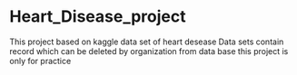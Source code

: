 # Heart_Disease_project
This project based on kaggle data set of heart desease 
Data sets contain record which can be deleted by organization from data base 
this project is only for practice 
